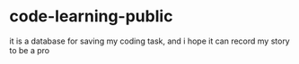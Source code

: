 # code-learning-public
it is a database for saving my coding task, and i hope it can record my story to be a pro
